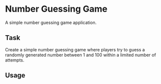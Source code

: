 # Number Guessing Game

A simple number guessing game application.

## Task
Create a simple number guessing game where players try to guess a randomly generated number between 1 and 100 within a limited number of attempts.

## Usage
